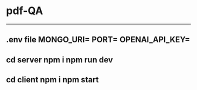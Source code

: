 ﻿# pdf-QA
-------------------------------
 .env file
 MONGO_URI=
 PORT=
 OPENAI_API_KEY=
 -------------------------------
cd server
npm i
npm run dev
--------------------------------
cd client
npm i
npm start
-------------------------------
